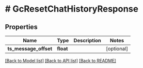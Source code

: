 # # GcResetChatHistoryResponse

## Properties

Name | Type | Description | Notes
------------ | ------------- | ------------- | -------------
**ts_message_offset** | **float** |  | [optional]

[[Back to Model list]](../../README.md#models) [[Back to API list]](../../README.md#endpoints) [[Back to README]](../../README.md)
